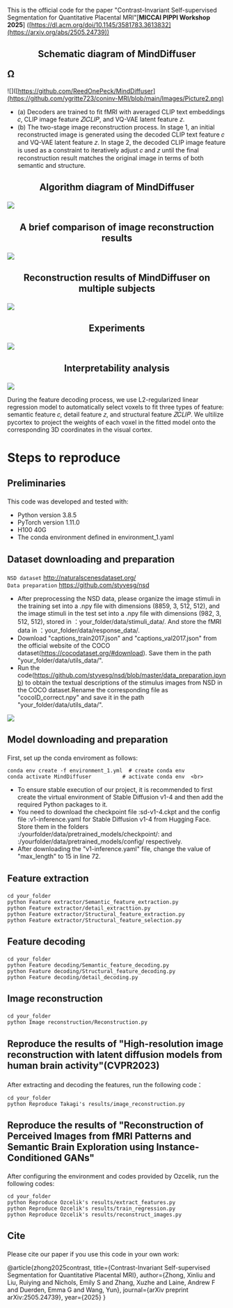 
This is the official code for the paper "Contrast-Invariant Self-supervised Segmentation for Quantitative Placental MRI"[**MICCAI PIPPI Workshop 2025**] ([https://dl.acm.org/doi/10.1145/3581783.3613832](https://arxiv.org/abs/2505.24739)) 

## <p align="center">  Schematic diagram of MindDiffuser  </p> Ω
![]([https://github.com/ReedOnePeck/MindDiffuser](https://github.com/ygritte723/coninv-MRI/blob/main/Images/Picture2.png)<br>
- (a) Decoders are trained to fit fMRI with averaged CLIP text embeddings 𝑐, CLIP image feature 𝑍𝑖𝐶𝐿𝐼𝑃, and VQ-VAE latent feature 𝑧.
- (b) The two-stage image reconstruction process. In stage 1, an initial reconstructed image is generated using the decoded CLIP text feature 𝑐 and VQ-VAE latent feature 𝑧. In stage 2, the decoded CLIP image feature is used as a constraint to iteratively adjust 𝑐 and 𝑧 until the final reconstruction result matches the original image in terms of both semantic and structure.

## <p align="center">  Algorithm diagram of MindDiffuser  </p> 
![](https://github.com/ReedOnePeck/MindDiffuser/blob/main/Images/A.png)

## <p align="center">  A brief comparison of image reconstruction results </p> 
![](https://github.com/ReedOnePeck/MindDiffuser/blob/main/Images/plane_00.png)

## <p align="center"> Reconstruction results of MindDiffuser on multiple subjects </p>
![](https://github.com/ReedOnePeck/MindDiffuser/blob/main/Images/four_sub_00.png)

## <p align="center">  Experiments  </p> 
![](https://github.com/ReedOnePeck/MindDiffuser/blob/main/Images/1686488621334.png)

## <p align="center"> Interpretability analysis </p>
![](https://github.com/ReedOnePeck/MindDiffuser/blob/main/Images/cortex_sub2_00.png)

During the feature decoding process, we use L2-regularized linear regression model to automatically select voxels to fit three types
of feature: semantic feature 𝑐, detail feature 𝑧, and structural feature 𝑍𝐶𝐿𝐼𝑃. We ultilize pycortex to project the weights of each 
voxel in the fitted model onto the corresponding 3D coordinates in the visual cortex.




# <p> Steps to reproduce</p>



## <p>  Preliminaries  </p> 
This code was developed and tested with:

*  Python version 3.8.5
*  PyTorch version 1.11.0
*  H100 40G
*  The conda environment defined in environment_1.yaml

## <p>  Dataset downloading and preparation </p> 
`NSD dataset` http://naturalscenesdataset.org/  <br>
`Data preparation` https://github.com/styvesg/nsd  <br>
- After preprocessing the NSD data, please organize the image stimuli in the training set into a .npy file with dimensions (8859, 3, 512, 512), and the image stimuli in the test set  into a .npy file with dimensions (982, 3, 512, 512), stored in ：your_folder/data/stimuli_data/. And store the fMRI data in ：your_folder/data/response_data/.
- Download "captions_train2017.json" and "captions_val2017.json" from the official website of the COCO dataset(https://cocodataset.org/#download). Save them in the path "your_folder/data/utils_data/".
- Run the code(https://github.com/styvesg/nsd/blob/master/data_preparation.ipynb) to obtain the textual descriptions of the stimulus images from NSD in the COCO dataset.Rename the corresponding file as "cocoID_correct.npy"  and save it in the path "your_folder/data/utils_data/".

![](https://github.com/ReedOnePeck/MindDiffuser/blob/main/Images/NSD.png)

## <p> Model downloading and preparation  </p>
First, set up the conda enviroment as follows:<br>

    conda env create -f environment_1.yml  # create conda env
    conda activate MindDiffuser          # activate conda env  <br>
- To ensure stable execution of our project, it is recommended to first create the virtual environment of Stable Diffusion v1-4 and then add the required Python packages to it. <br>
- You need to download the checkpoint file :sd-v1-4.ckpt and the config file :v1-inference.yaml for Stable Diffusion v1-4 from Hugging Face. Store them in the folders :/yourfolder/data/pretrained_models/checkpoint/: and :/yourfolder/data/pretrained_models/config/ respectively. <br>
- After downloading the "v1-inference.yaml" file, change the value of "max_length" to 15 in line 72.


## <p> Feature extraction </p>
    cd your_folder
    python Feature extractor/Semantic_feature_extraction.py
    python Feature extractor/detail_extracttion.py
    python Feature extractor/Structural_feature_extraction.py
    python Feature extractor/Structural_feature_selection.py


## <p> Feature decoding </p>
    cd your_folder
    python Feature decoding/Semantic_feature_decoding.py
    python Feature decoding/Structural_feature_decoding.py
    python Feature decoding/detail_decoding.py
    
## <p> Image reconstruction </p>

    cd your_folder
    python Image reconstruction/Reconstruction.py

## <p> Reproduce the results of "High-resolution image reconstruction with latent diffusion models from human brain activity"(CVPR2023)  </p>
After extracting and decoding the features, run the following code：

    cd your_folder
    python Reproduce Takagi's results/image_reconstruction.py
## <p> Reproduce the results of "Reconstruction of Perceived Images from fMRI Patterns and Semantic Brain Exploration using Instance-Conditioned GANs" </p>
After configuring the environment and codes provided by Ozcelik, run the following codes:

    cd your_folder
    python Reproduce Ozcelik's results/extract_features.py
    python Reproduce Ozcelik's results/train_regression.py
    python Reproduce Ozcelik's results/reconstruct_images.py

## <p> Cite </p>
Please cite our paper if you use this code in your own work:<br>

@article{zhong2025contrast,
  title={Contrast-Invariant Self-supervised Segmentation for Quantitative Placental MRI},
  author={Zhong, Xinliu and Liu, Ruiying and Nichols, Emily S and Zhang, Xuzhe and Laine, Andrew F and Duerden, Emma G and Wang, Yun},
  journal={arXiv preprint arXiv:2505.24739},
  year={2025}
}




